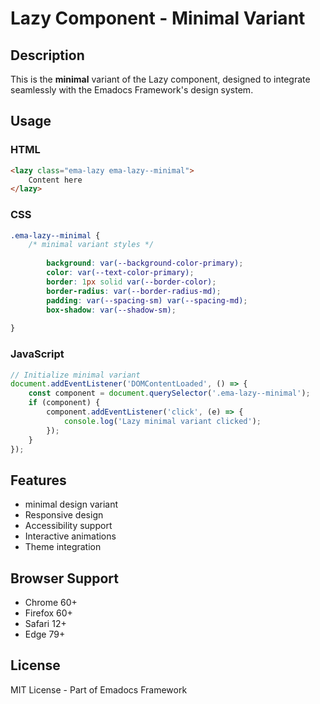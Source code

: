# Lazy Component - Minimal Variant

## Description
This is the **minimal** variant of the Lazy component, designed to integrate seamlessly with the Emadocs Framework's design system.

## Usage

### HTML
```html
<lazy class="ema-lazy ema-lazy--minimal">
    Content here
</lazy>
```

### CSS
```css
.ema-lazy--minimal {
    /* minimal variant styles */
    
        background: var(--background-color-primary);
        color: var(--text-color-primary);
        border: 1px solid var(--border-color);
        border-radius: var(--border-radius-md);
        padding: var(--spacing-sm) var(--spacing-md);
        box-shadow: var(--shadow-sm);
    
}
```

### JavaScript
```javascript
// Initialize minimal variant
document.addEventListener('DOMContentLoaded', () => {
    const component = document.querySelector('.ema-lazy--minimal');
    if (component) {
        component.addEventListener('click', (e) => {
            console.log('Lazy minimal variant clicked');
        });
    }
});
```

## Features
- minimal design variant
- Responsive design
- Accessibility support
- Interactive animations
- Theme integration

## Browser Support
- Chrome 60+
- Firefox 60+
- Safari 12+
- Edge 79+

## License
MIT License - Part of Emadocs Framework
